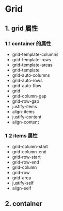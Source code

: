 # Grid

## 1. grid 属性

### 1.1 container 的属性

+ grid-template-columns
+ grid-template-rows
+ grid-template-areas
+ grid-template
+ grid-auto-columns
+ grid-auto-rows
+ grid-auto-flow
+ grid
+ grid-column-gap
+ grid-row-gap
+ justify-items
+ align-items
+ justify-content
+ align-content

### 1.2 items 属性

+ grid-column-start
+ grid-column-end
+ grid-row-start
+ grid-row-end
+ grid-column
+ grid-row
+ grid-area
+ justify-self
+ align-self

## 2. container
